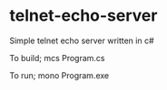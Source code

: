 # telnet-echo-server
Simple telnet echo server written in c#

To build;
mcs Program.cs

To run;
mono Program.exe
